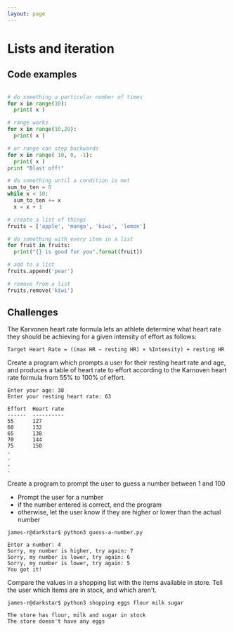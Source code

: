 ```yaml
---
layout: page
---
```


# Lists and iteration

## Code examples

```python

# do something a particular number of times
for x in range(10):
  print( x )

# range works
for x in range(10,20):
  print( x )

# or range can step backwards
for x in range( 10, 0, -1):
  print( x )
print "Blast off!"

# do something until a condition is met
sum_to_ten = 0
while x < 10:
  sum_to_ten += x
  x = x + 1

# create a list of things
fruits = ['apple', 'mango', 'kiwi', 'lemon']

# do something with every item in a list
for fruit in fruits:
  print("{} is good for you".format(fruit))

# add to a list
fruits.append('pear')

# remove from a list
fruits.remove('kiwi')

```

## Challenges

The Karvonen heart rate formula lets an athlete determine what heart rate they
should be achieving for a given intensity of effort as follows:

```
Target Heart Rate = ((max HR − resting HR) × %Intensity) + resting HR
```

Create a program which prompts a user for their resting heart rate and age,
and produces a table of heart rate to effort according to the Karnoven heart rate formula
from 55% to 100% of effort.

```
Enter your age: 38
Enter your resting heart rate: 63

Effort  Heart rate
------  ----------
55      127
60      132
65      138
70      144
75      150
.
.
.
.

```

Create a program to prompt the user to guess a number between 1 and 100

- Prompt the user for a number
- if the number entered is correct, end the program
- otherwise, let the user know if they are higher or lower than the actual number

```
james-r@darkstar$ python3 guess-a-number.py

Enter a number: 4
Sorry, my number is higher, try again: 7
Sorry, my number is lower, try again: 6
Sorry, my number is lower, try again: 5
You got it!

```

Compare the values in a shopping list with the items available in store. Tell the user which items
are in stock, and which aren't.

```
james-r@darkstar$ python3 shopping eggs flour milk sugar

The store has flour, milk and sugar in stock
The store doesn't have any eggs

```
